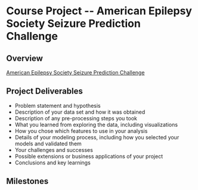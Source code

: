 # Course Project -- American Epilepsy Society Seizure Prediction Challenge


## Overview

[American Epilepsy Society Seizure Prediction Challenge](http://www.kaggle.com/c/seizure-prediction)


## Project Deliverables

* Problem statement and hypothesis
* Description of your data set and how it was obtained
* Description of any pre-processing steps you took
* What you learned from exploring the data, including visualizations
* How you chose which features to use in your analysis
* Details of your modeling process, including how you selected your models and validated them
* Your challenges and successes
* Possible extensions or business applications of your project
* Conclusions and key learnings



## Milestones

